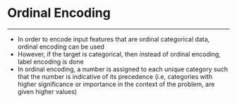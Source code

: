 # Ordinal Encoding
---
- In order to encode input features that are ordinal categorical data, ordinal encoding can be used
- However, if the target is categorical, then instead of ordinal encoding, label encoding is done
- In ordinal encoding, a number is assigned to each unique category such that the number is indicative of its precedence (i.e, categories with higher significance or importance in the context of the problem, are given higher values)